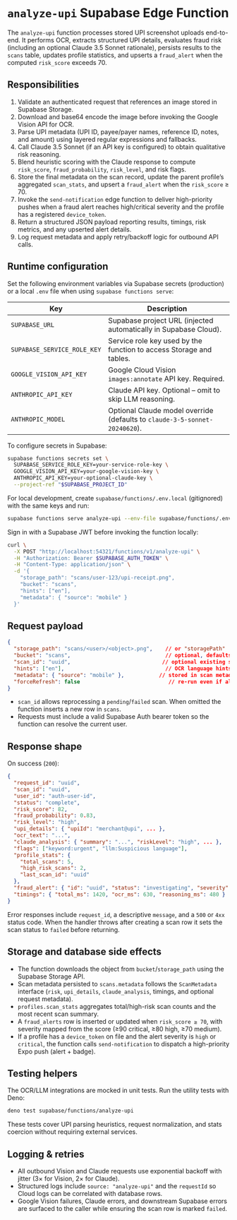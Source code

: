 # `analyze-upi` Supabase Edge Function

The `analyze-upi` function processes stored UPI screenshot uploads end-to-end. It performs OCR, extracts structured UPI details, evaluates fraud risk (including an optional Claude 3.5 Sonnet rationale), persists results to the `scans` table, updates profile statistics, and upserts a `fraud_alert` when the computed `risk_score` exceeds 70.

## Responsibilities

1. Validate an authenticated request that references an image stored in Supabase Storage.
2. Download and base64 encode the image before invoking the Google Vision API for OCR.
3. Parse UPI metadata (UPI ID, payee/payer names, reference ID, notes, and amount) using layered regular expressions and fallbacks.
4. Call Claude 3.5 Sonnet (if an API key is configured) to obtain qualitative risk reasoning.
5. Blend heuristic scoring with the Claude response to compute `risk_score`, `fraud_probability`, `risk_level`, and risk flags.
6. Store the final metadata on the scan record, update the parent profile’s aggregated `scan_stats`, and upsert a `fraud_alert` when the `risk_score` ≥ 70.
7. Invoke the `send-notification` edge function to deliver high-priority pushes when a fraud alert reaches high/critical severity and the profile has a registered `device_token`.
8. Return a structured JSON payload reporting results, timings, risk metrics, and any upserted alert details.
9. Log request metadata and apply retry/backoff logic for outbound API calls.

## Runtime configuration

Set the following environment variables via Supabase secrets (production) or a local `.env` file when using `supabase functions serve`:

| Key | Description |
| --- | --- |
| `SUPABASE_URL` | Supabase project URL (injected automatically in Supabase Cloud). |
| `SUPABASE_SERVICE_ROLE_KEY` | Service role key used by the function to access Storage and tables. |
| `GOOGLE_VISION_API_KEY` | Google Cloud Vision `images:annotate` API key. Required. |
| `ANTHROPIC_API_KEY` | Claude API key. Optional – omit to skip LLM reasoning. |
| `ANTHROPIC_MODEL` | Optional Claude model override (defaults to `claude-3-5-sonnet-20240620`). |

To configure secrets in Supabase:

```bash
supabase functions secrets set \
  SUPABASE_SERVICE_ROLE_KEY=your-service-role-key \
  GOOGLE_VISION_API_KEY=your-google-vision-key \
  ANTHROPIC_API_KEY=your-optional-claude-key \
  --project-ref "$SUPABASE_PROJECT_ID"
```

For local development, create `supabase/functions/.env.local` (gitignored) with the same keys and run:

```bash
supabase functions serve analyze-upi --env-file supabase/functions/.env.local
```

Sign in with a Supabase JWT before invoking the function locally:

```bash
curl \
  -X POST "http://localhost:54321/functions/v1/analyze-upi" \
  -H "Authorization: Bearer $SUPABASE_AUTH_TOKEN" \
  -H "Content-Type: application/json" \
  -d '{
    "storage_path": "scans/user-123/upi-receipt.png",
    "bucket": "scans",
    "hints": ["en"],
    "metadata": { "source": "mobile" }
  }'
```

## Request payload

```json
{
  "storage_path": "scans/<user>/<object>.png",    // or "storagePath"
  "bucket": "scans",                              // optional, defaults to "scans"
  "scan_id": "uuid",                             // optional existing scan UUID
  "hints": ["en"],                                // OCR language hints
  "metadata": { "source": "mobile" },           // stored in scan metadata
  "forceRefresh": false                            // re-run even if already complete
}
```

- `scan_id` allows reprocessing a `pending`/`failed` scan. When omitted the function inserts a new row in `scans`.
- Requests must include a valid Supabase Auth bearer token so the function can resolve the current user.

## Response shape

On success (`200`):

```json
{
  "request_id": "uuid",
  "scan_id": "uuid",
  "user_id": "auth-user-id",
  "status": "complete",
  "risk_score": 82,
  "fraud_probability": 0.83,
  "risk_level": "high",
  "upi_details": { "upiId": "merchant@upi", ... },
  "ocr_text": "...",
  "claude_analysis": { "summary": "...", "riskLevel": "high", ... },
  "flags": ["keyword:urgent", "llm:Suspicious language"],
  "profile_stats": {
    "total_scans": 5,
    "high_risk_scans": 2,
    "last_scan_id": "uuid"
  },
  "fraud_alert": { "id": "uuid", "status": "investigating", "severity": "high" },
  "timings": { "total_ms": 1420, "ocr_ms": 630, "reasoning_ms": 480 }
}
```

Error responses include `request_id`, a descriptive `message`, and a `500` or `4xx` status code. When the handler throws after creating a scan row it sets the scan status to `failed` before returning.

## Storage and database side effects

- The function downloads the object from `bucket`/`storage_path` using the Supabase Storage API.
- Scan metadata persisted to `scans.metadata` follows the `ScanMetadata` interface (`risk`, `upi_details`, `claude_analysis`, timings, and optional request metadata).
- `profiles.scan_stats` aggregates total/high-risk scan counts and the most recent scan summary.
- A `fraud_alerts` row is inserted or updated when `risk_score ≥ 70`, with severity mapped from the score (≥90 critical, ≥80 high, ≥70 medium).
- If a profile has a `device_token` on file and the alert severity is `high` or `critical`, the function calls `send-notification` to dispatch a high-priority Expo push (alert + badge).

## Testing helpers

The OCR/LLM integrations are mocked in unit tests. Run the utility tests with Deno:

```bash
deno test supabase/functions/analyze-upi
```

These tests cover UPI parsing heuristics, request normalization, and stats coercion without requiring external services.

## Logging & retries

- All outbound Vision and Claude requests use exponential backoff with jitter (3× for Vision, 2× for Claude).
- Structured logs include `source: "analyze-upi"` and the `requestId` so Cloud logs can be correlated with database rows.
- Google Vision failures, Claude errors, and downstream Supabase errors are surfaced to the caller while ensuring the scan row is marked `failed`.
